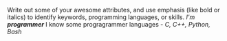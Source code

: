 Write out some of your awesome attributes, and use emphasis (like bold or italics) to identify keywords, programming languages, or skills. 
_I'm **programmer**_
I know some progragrammer languages - *C, C++, Python, Bash*
